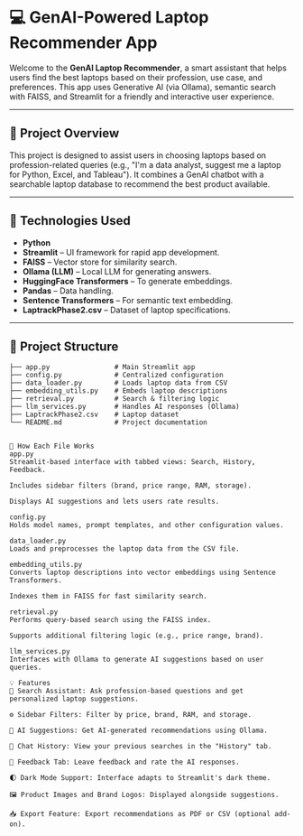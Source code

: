 # 💻 GenAI-Powered Laptop Recommender App

Welcome to the **GenAI Laptop Recommender**, a smart assistant that helps users find the best laptops based on their profession, use case, and preferences. This app uses Generative AI (via Ollama), semantic search with FAISS, and Streamlit for a friendly and interactive user experience.

---

## 🚀 Project Overview

This project is designed to assist users in choosing laptops based on profession-related queries (e.g., "I'm a data analyst, suggest me a laptop for Python, Excel, and Tableau"). It combines a GenAI chatbot with a searchable laptop database to recommend the best product available.

---

## 🧠 Technologies Used

- **Python**
- **Streamlit** – UI framework for rapid app development.
- **FAISS** – Vector store for similarity search.
- **Ollama (LLM)** – Local LLM for generating answers.
- **HuggingFace Transformers** – To generate embeddings.
- **Pandas** – Data handling.
- **Sentence Transformers** – For semantic text embedding.
- **LaptrackPhase2.csv** – Dataset of laptop specifications.

---

## 📂 Project Structure

```text
├── app.py                # Main Streamlit app
├── config.py             # Centralized configuration
├── data_loader.py        # Loads laptop data from CSV
├── embedding_utils.py    # Embeds laptop descriptions
├── retrieval.py          # Search & filtering logic
├── llm_services.py       # Handles AI responses (Ollama)
├── LaptrackPhase2.csv    # Laptop dataset
└── README.md             # Project documentation


🔧 How Each File Works
app.py
Streamlit-based interface with tabbed views: Search, History, Feedback.

Includes sidebar filters (brand, price range, RAM, storage).

Displays AI suggestions and lets users rate results.

config.py
Holds model names, prompt templates, and other configuration values.

data_loader.py
Loads and preprocesses the laptop data from the CSV file.

embedding_utils.py
Converts laptop descriptions into vector embeddings using Sentence Transformers.

Indexes them in FAISS for fast similarity search.

retrieval.py
Performs query-based search using the FAISS index.

Supports additional filtering logic (e.g., price range, brand).

llm_services.py
Interfaces with Ollama to generate AI suggestions based on user queries.

💡 Features
🔎 Search Assistant: Ask profession-based questions and get personalized laptop suggestions.

⚙️ Sidebar Filters: Filter by price, brand, RAM, and storage.

🧠 AI Suggestions: Get AI-generated recommendations using Ollama.

📝 Chat History: View your previous searches in the "History" tab.

📣 Feedback Tab: Leave feedback and rate the AI responses.

🌓 Dark Mode Support: Interface adapts to Streamlit's dark theme.

🖼️ Product Images and Brand Logos: Displayed alongside suggestions.

📥 Export Feature: Export recommendations as PDF or CSV (optional add-on).